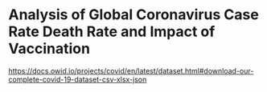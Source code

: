 # Analysis of Global Coronavirus Case Rate Death Rate and Impact of Vaccination

https://docs.owid.io/projects/covid/en/latest/dataset.html#download-our-complete-covid-19-dataset-csv-xlsx-json
